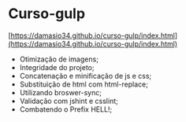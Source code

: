 # Curso-gulp

[https://damasio34.github.io/curso-gulp/index.html](https://damasio34.github.io/curso-gulp/index.html)

- Otimização de imagens;
- Integridade do projeto;
- Concatenação e minificação de js e css;
- Substituição de html com html-replace;
- Utilizando broswer-sync;
- Validação com jshint e csslint;
- Combatendo o Prefix HELL!;
